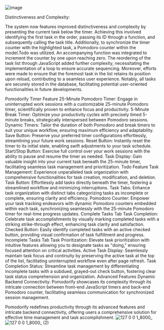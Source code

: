 
![image](https://github.com/andreikennethmoreno/Pomodorify-Todo/assets/124364969/60ba5476-686b-4163-a2f6-db54825ffe47)


Distinctiveness and Complexity:

The system now features improved distinctiveness and complexity by presenting the current task below the timer. Achieving this involved identifying the first task in the order, passing its ID through a function, and subsequently calling the task title. Additionally, to synchronize the timer counter with the highlighted task, a Pomodoro counter within the model.Todo was utilized. An accompanying function was integrated to increment the counter by one upon reaching zero. The reordering of the task list through JavaScript added further complexity, necessitating the implementation of a loop to ensure accurate sequencing. Moreover, efforts were made to ensure that the foremost task in the list retains its position upon reload, contributing to a seamless user experience. Notably, all tasks are securely stored in the database, facilitating potential user-oriented functionalities in future developments.



Pomodorify
Timer Feature
25-Minute Pomodoro Timer: Engage in uninterrupted work sessions with a customizable 25-minute Pomodoro timer, scientifically proven to enhance focus and productivity.
5-Minute Break Timer: Optimize your productivity cycles with precisely timed 5-minute breaks, strategically interspersed between Pomodoro sessions.
Dynamic Timers: Tailor the duration of both Pomodoro and break timers to suit your unique workflow, ensuring maximum efficiency and adaptability.
Save Button: Preserve your preferred timer configurations effortlessly, streamlining your future work sessions.
Reset Button: Instantly reset the timer to its initial state, enabling swift adjustments to your task schedule.
Start/Stop Button: Exercise full control over your work sessions with the ability to pause and resume the timer as needed.
Task Display: Gain valuable insight into your current task beneath the 25-minute timer, facilitating seamless task management and prioritization.
Todo Feature
Task Management: Experience unparalleled task organization with comprehensive functionalities for task creation, modification, and deletion.
Task Button: Effortlessly add tasks directly beneath the timer, fostering a streamlined workflow and minimizing interruptions.
Task Tabs: Enhance task organization with distinct tabs categorizing tasks as incomplete or complete, ensuring clarity and efficiency.
Pomodoro Counter: Empower your task tracking endeavors with dynamic Pomodoro counters embedded within each task, synchronizing seamlessly with the 25-minute Pomodoro timer for real-time progress updates.
Complete Tasks Tab
Task Completion: Celebrate task accomplishments by visually marking completed tasks with a striking strike-through effect, enhancing task clarity and satisfaction.
Checked Button: Easily identify completed tasks with an active checked button, providing visual confirmation of task fulfillment and progress.
Incomplete Tasks Tab
Task Prioritization: Elevate task prioritization with intuitive features allowing you to designate tasks as "doing," ensuring focused attention on critical activities.
Active Task Display: Seamlessly maintain task focus and continuity by preserving the active task at the top of the list, facilitating uninterrupted workflow even after page refresh.
Task Completion Status: Streamline task management by differentiating incomplete tasks with a subdued, grayed-out check button, fostering clear task status comprehension and organization.
Advanced Features
Dynamic Backend Connectivity: Pomodorify showcases its complexity through its intricate connection between front-end JavaScript timers and back-end Pomodoro counter, facilitating seamless communication for synchronized session management.

Pomodorify redefines productivity through its advanced features and intricate backend connectivity, offering users a comprehensive solution for effective time management and task accomplishment.
![127 0 0 1_8000_](https://github.com/andreikennethmoreno/Pomodorify-Todo/assets/124364969/2db55f06-6509-4f3a-b476-157befb26c5f)
![127 0 0 1_8000_ (2)](https://github.com/andreikennethmoreno/Pomodorify-Todo/assets/124364969/2b7730df-ae35-4b4a-b039-c378c0952006)

